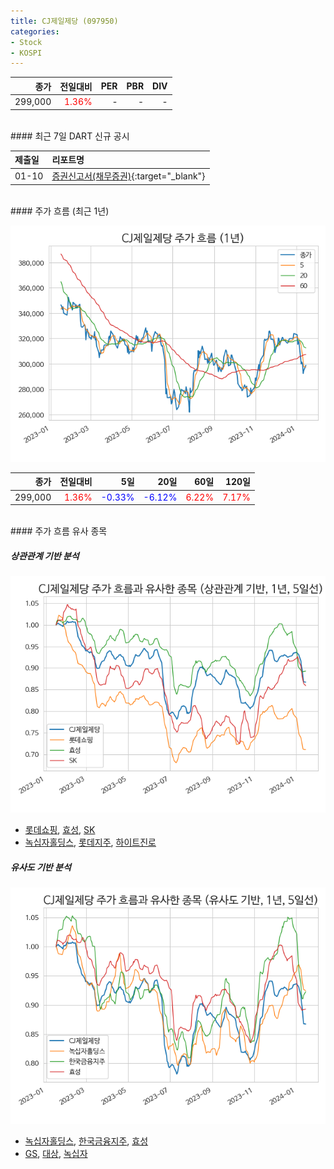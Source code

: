 ```yaml
---
title: CJ제일제당 (097950)
categories:
- Stock
- KOSPI
---
```


|종가|전일대비|PER|PBR|DIV|
|---:|-------:|--:|--:|--:|
|299,000|<span style="color: red">1.36%</span>|-|-|-|

<!-- more -->

<br>
#### 최근 7일 DART 신규 공시


|제출일|리포트명|
|:-----|:-------|
|01-10|[증권신고서(채무증권)](https://dart.fss.or.kr/dsaf001/main.do?rcpNo=20240110000621){:target="_blank"}|

<br>
#### 주가 흐름 (최근 1년)

![097950](/assets/images/stock/097950.png)

|종가|전일대비|5일|20일|60일|120일|
|---:|-------:|--:|---:|---:|----:|
|299,000|<span style="color: red">1.36%</span>|<span style="color: blue">-0.33%</span>|<span style="color: blue">-6.12%</span>|<span style="color: red">6.22%</span>|<span style="color: red">7.17%</span>|

<br>
#### 주가 흐름 유사 종목

##### 상관관계 기반 분석

![097950](/assets/images/stock/097950_corr.png)
- [롯데쇼핑](/023530/), [효성](/004800/), [SK](/034730/)
- [녹십자홀딩스](/005250/), [롯데지주](/004990/), [하이트진로](/000080/)

##### 유사도 기반 분석

![097950](/assets/images/stock/097950_sim.png)
- [녹십자홀딩스](/005250/), [한국금융지주](/071050/), [효성](/004800/)
- [GS](/078930/), [대상](/001680/), [녹십자](/006280/)